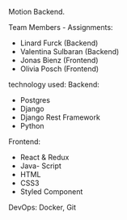 Motion Backend.

Team Members - Assignments:

- Linard Furck  (Backend)
- Valentina Sulbaran (Backend)
- Jonas Bienz (Frontend)
- Olivia Posch (Frontend)

technology used:
Backend:
- Postgres
- Django
- Django Rest Framework
- Python

Frontend:
- React & Redux
- Java- Script 
- HTML
- CSS3
- Styled Component

DevOps: Docker, Git
